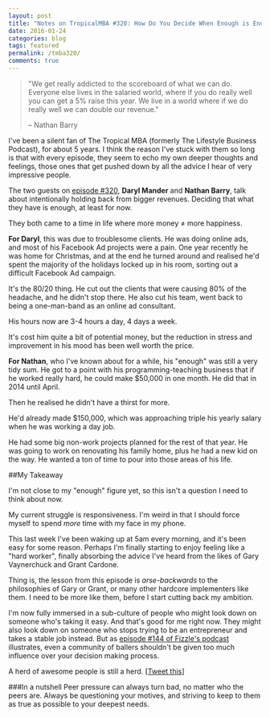```yaml
---
layout: post
title: "Notes on TropicalMBA #320: How Do You Decide When Enough is Enough?"
date: 2016-01-24 
categories: blog
tags: featured
permalink: /tmba320/
comments: true
---
```


>"We get really addicted to the scoreboard of what we can do. Everyone else lives in the salaried world, where if you do really well you can get a 5% raise this year. We live in a world where if we do really well we can double our revenue."
>
>– Nathan Barry

I've been a silent fan of The Tropical MBA (formerly The Lifestyle Business Podcast), for about 5 years. I think the reason I've stuck with them so long is that with every episode, they seem to echo my own deeper thoughts and feelings, those ones that get pushed down by all the advice I hear of very impressive people. 

The two guests on [episode #320](http://www.tropicalmba.com/enough/), **Daryl Mander** and **Nathan Barry**, talk about intentionally holding back from bigger revenues. Deciding that what they have is enough, at least for now. 

They both came to a time in life where more money ≠ more happiness. 

**For Daryl**, this was due to troublesome clients. He was doing online ads, and most of his Facebook Ad projects were a pain. One year recently he was home for Christmas, and at the end he turned around and realised he'd spent the majority of the holidays locked up in his room, sorting out a difficult Facebook Ad campaign. 

It's the 80/20 thing. He cut out the clients that were causing 80% of the headache, and he didn't stop there. He also cut his team, went back to being a one-man-band as an online ad consultant. 

His hours now are 3-4 hours a day, 4 days a week. 

It's cost him quite a bit of potential money, but the reduction in stress and improvement in his mood has been well worth the price. 

**For Nathan**, who I've known about for a while, his "enough" was still a very tidy sum. He got to a point with his programming-teaching business that if he worked really hard, he could make $50,000 in one month. He did that in 2014 until April.

Then he realised he didn't have a thirst for more.

He'd already made $150,000, which was approaching triple his yearly salary when he was working a day job. 

He had some big non-work projects planned for the rest of that year. He was going to work on renovating his family home, plus he had a new kid on the way. He wanted a ton of time to pour into those areas of his life. 

##My Takeaway

I'm not close to my "enough" figure yet, so this isn't a question I need to think about now. 

My current struggle is responsiveness. I'm weird in that I should force myself to spend *more* time with my face in my phone. 

This last week I've been waking up at 5am every morning, and it's been easy for some reason. Perhaps I'm finally starting to enjoy feeling like a "hard worker", finally absorbing the advice I've heard from the likes of Gary Vaynerchuck and Grant Cardone. 

Thing is, the lesson from this episode is *arse-backwards* to the philosophies of Gary or Grant, or many other hardcore implementers like them. I need to be more like them, before I start cutting back my ambition. 

I'm now fully immersed in a sub-culture of people who might look down on someone who's taking it easy. And that's good for me right now. They might also look down on someone who stops trying to be an entrepreneur and takes a stable job instead. But as [episode #144 of Fizzle's podcast](https://fizzle.co/sparkline/5-reasons-why-i-quit-my-business-to-pursue-my-dream-job-fs144) illustrates, even a community of ballers shouldn't be given too much influence over your decision making process. 

A herd of awesome people is still a herd. [<a href="http://twitter.com/home/?status=A herd of awesome people is still a herd. via @jsmathison">Tweet this</a>]


###In a nutshell 
Peer pressure can always turn bad, no matter who the peers are. Always be questioning your motives, and striving to keep to them as true as possible to your deepest needs. 














